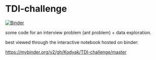 # TDI-challenge

[![Binder](https://mybinder.org/badge.svg)](https://mybinder.org/v2/gh/Kodyak/TDI-challenge/master)


some code for an interview problem (ant problem) + data exploration. 

best viewed through the interactive notebook hosted on binder:

https://mybinder.org/v2/gh/Kodyak/TDI-challenge/master


